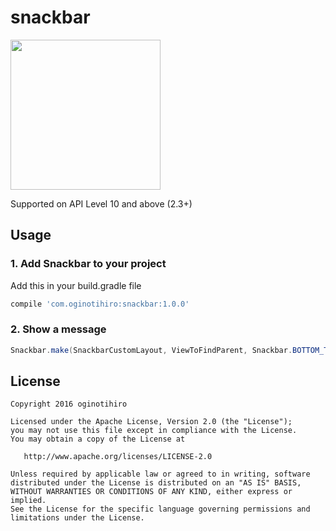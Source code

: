 # snackbar
<img src="https://raw.githubusercontent.com/oginotihiro/snackbar/master/screenshots/sample.gif" width="240" />

Supported on API Level 10 and above (2.3+)

## Usage

### 1. Add Snackbar to your project
Add this in your build.gradle file

```gradle
compile 'com.oginotihiro:snackbar:1.0.0'
```

### 2. Show a message
```java
Snackbar.make(SnackbarCustomLayout, ViewToFindParent, Snackbar.BOTTOM_TOP, Snackbar.LENGTH_SHORT).show();
```

## License

    Copyright 2016 oginotihiro

    Licensed under the Apache License, Version 2.0 (the "License");
    you may not use this file except in compliance with the License.
    You may obtain a copy of the License at

       http://www.apache.org/licenses/LICENSE-2.0

    Unless required by applicable law or agreed to in writing, software
    distributed under the License is distributed on an "AS IS" BASIS,
    WITHOUT WARRANTIES OR CONDITIONS OF ANY KIND, either express or implied.
    See the License for the specific language governing permissions and
    limitations under the License.
